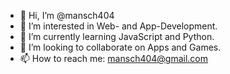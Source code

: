 - 👋 Hi, I’m @mansch404
- 👀 I’m interested in Web- and App-Development.
- 🌱 I’m currently learning JavaScript and Python.
- 💞️ I’m looking to collaborate on Apps and Games.
- 📫 How to reach me: mansch404@gmail.com

<!---
mansch404/mansch404 is a ✨ special ✨ repository because its `README.md` (this file) appears on your GitHub profile.
You can click the Preview link to take a look at your changes.
--->
